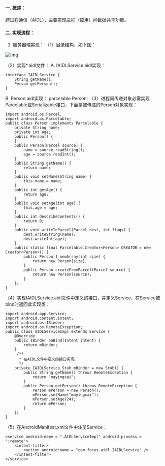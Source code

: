 #### 一. 概述：
跨进程通信（AIDL），主要实现进程（应用）间数据共享功能。
#### 二. 实现流程：
1. 服务器端实现：
（1）目录结构，如下图：

![img](http://emanual.github.io/md-android/img/component_aidl/05_aidl.jpg) 

（2）实现*.aidl文件：
A. IAIDLService.aidl实现：
```  
interface IAIDLService {
	String getName();
	Person getPerson();
}
```
B. Person.aidl实现：
parcelable Person;
（3）进程间传递对象必需实现Parcelable或Serializable接口，下面是被传递的Person对象实现：
```  
import android.os.Parcel;
import android.os.Parcelable;
public class Person implements Parcelable {
	private String name;
	private int age;
	public Person() {
	}
	public Person(Parcel source) {
		name = source.readString();
		age = source.readInt();
	}
	public String getName() {
		return name;
	}
	public void setName(String name) {
		this.name = name;
	}
	public int getAge() {
		return age;
	}
	public void setAge(int age) {
		this.age = age;
	}
	public int describeContents() {
		return 0;
	}
	public void writeToParcel(Parcel dest, int flags) {
		dest.writeString(name);
		dest.writeInt(age);
	}
	public static final Parcelable.Creator<Person> CREATOR = new Creator<Person>() {
		public Person[] newArray(int size) {
			return new Person[size];
		}
		public Person createFromParcel(Parcel source) {
			return new Person(source);
		}
	};
}
```
（4）实现IAIDLService.aidl文件中定义的接口，并定义Service，在Service被bind时返回此实现类：
```  
import android.app.Service;
import android.content.Intent;
import android.os.IBinder;
import android.os.RemoteException;
public class AIDLServiceImpl extends Service {
	@Override
	public IBinder onBind(Intent intent) {
		return mBinder;
	}
	 /**
	  * 在AIDL文件中定义的接口实现。
	  */
	private IAIDLService.Stub mBinder = new Stub() {
		public String getName() throws RemoteException {
			return "mayingcai";
		}
		public Person getPerson() throws RemoteException {
			Person mPerson = new Person();
			mPerson.setName("mayingcai");
			mPerson.setAge(24);
			return mPerson;
		}
	};
}
```
（5）在AndroidManifest.xml文件中注册Service：
```  
<service android:name = ".AIDLServiceImpl" android:process = ":remote">
	<intent-filter>
		<action android:name = "com.focus.aidl.IAIDLService" />
	</intent-filter>
</service>
```